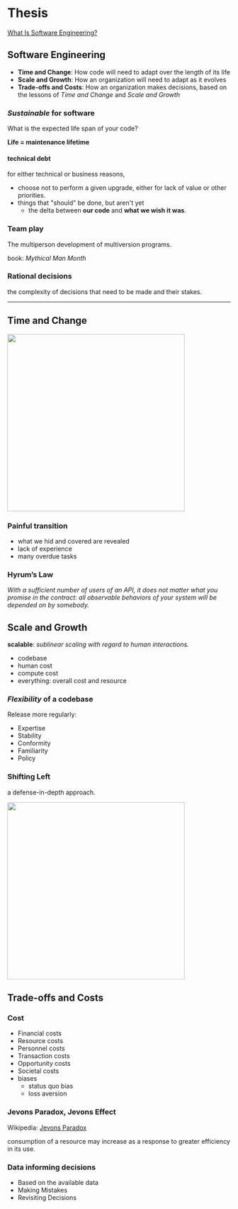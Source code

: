 # Thesis

[What Is Software Engineering?](https://abseil.io/resources/swe-book/html/ch01.html)

## Software Engineering

- **Time and Change**: How code will need to adapt over the length of its life
- **Scale and Growth**: How an organization will need to adapt as it evolves
- **Trade-offs and Costs**: How an organization makes decisions, based on the lessons of _Time and Change_ and _Scale and Growth_

### _Sustainable_ for software

What is the expected life span of your code?

**Life = maintenance lifetime**

#### technical debt

for either technical or business reasons,

- choose not to perform a given upgrade, either for lack of value or other priorities.
- things that "should" be done, but aren't yet
  - the delta between **our code** and **what we wish it was**.


### Team play

The multiperson development of multiversion programs.

book: _Mythical Man Month_

### Rational decisions

the complexity of decisions that need to be made and their stakes.

---

## Time and Change

<img src="https://abseil.io/resources/swe-book/html/images/seag_0101.png" width="400px">

### Painful transition

- what we hid and covered are revealed
- lack of experience
- many overdue tasks

### Hyrum’s Law

_With a sufficient number of users of an API, it does not matter what you promise in the contract: all observable behaviors of your system will be depended on by somebody._

## Scale and Growth

**scalable**: _sublinear scaling with regard to human interactions._

- codebase
- human cost
- compute cost
- everything: overall cost and resource

### _Flexibility_ of a codebase

Release more regularly:

- Expertise
- Stability
- Conformity
- Familiarity
- Policy

### Shifting Left

a defense-in-depth approach.

<img src="https://abseil.io/resources/swe-book/html/images/seag_0102.png" width="400px">

## Trade-offs and Costs

### Cost

- Financial costs
- Resource costs
- Personnel costs
- Transaction costs
- Opportunity costs
- Societal costs
- biases
  - status quo bias
  - loss aversion

### Jevons Paradox, Jevons Effect

Wikipedia: [Jevons Paradox](https://en.wikipedia.org/wiki/Jevons_paradox)

consumption of a resource may increase as a response to greater efficiency in its use.

### Data informing decisions

- Based on the available data
- Making Mistakes
- Revisiting Decisions
